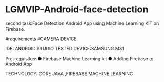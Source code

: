 # LGMVIP-Android-face-detection
second task:Face Detection Android App using Machine Learning KIT on Firebase.

#requirements
#CAMERA DEVICE

IDE: ANDROID STUDIO
TESTED DEVICE:SAMSUNG M31

Pre-requisites:
● Firebase Machine Learning kit
● Adding Firebase to Android App

TECHNOLOGY: CORE JAVA ,FIREBASE MACHINE LEARNING
